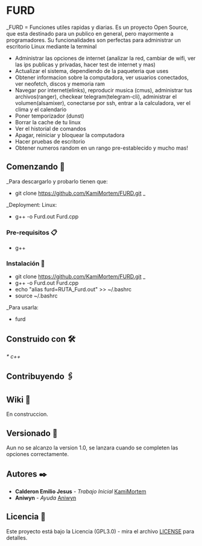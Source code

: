 # FURD

_FURD = Funciones utiles rapidas y diarias. Es un proyecto Open Source, que esta destinado para un publico en general, pero mayormente a programadores. Su funcionalidades son perfectas para administrar un escritorio Linux mediante la terminal
* Administrar las opciones de internet (analizar la red, cambiar de wifi, ver las ips publicas y privadas, hacer test de internet y mas)
* Actualizar el sistema, dependiendo de la paqueteria que uses
* Obtener informacion sobre la computadora, ver usuarios conectados, ver neofetch, discos y memoria ram
* Navegar por internet(elinks), reproducir musica (cmus), administrar tus archivos(ranger), checkear telegram(telegram-cli), administrar el volumen(alsamixer), conectarse por ssh, entrar a la calculadora, ver el clima y el calendario
* Poner temporizador (dunst)
* Borrar la cache de tu linux
* Ver el historial de comandos
* Apagar, reiniciar y bloquear la computadora
* Hacer pruebas de escritorio
* Obtener numeros random en un rango pre-establecido
y mucho mas!

## Comenzando 🚀

_Para descargarlo y probarlo tienen que:
* git clone https://github.com/KamiMortem/FURD.git _

_Deployment: 
Linux:
* g++ -o Furd.out Furd.cpp


### Pre-requisitos 📋

* g++

### Instalación 🔧


* git clone https://github.com/KamiMortem/FURD.git _
* g++ -o Furd.out Furd.cpp
* echo "alias furd=RUTA_Furd.out" >> ~/.bashrc
* source ~/.bashrc

_Para usarla: 
* furd


## Construido con 🛠️

_* c++_


## Contribuyendo 🖇️


## Wiki 📖
En construccion.

## Versionado 📌

Aun no se alcanzo la version 1.0, se lanzara cuando se completen las opciones correctamente.

## Autores ✒️

* **Calderon Emilio Jesus** - *Trabajo Inicial* [KamiMortem](https://github.com/KamiMortem)
* **Aniwyn** - *Ayuda* [Aniwyn](https://github.com/Aniwyn)


## Licencia 📄

Este proyecto está bajo la Licencia (GPL3.0) - mira el archivo [LICENSE](LICENSE) para detalles.

